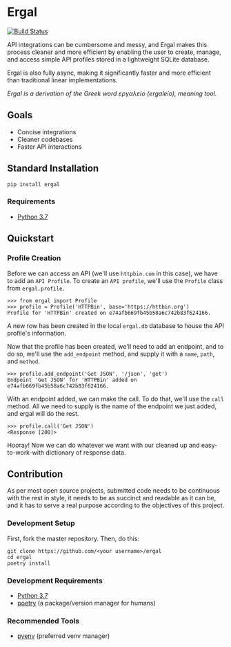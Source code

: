 Ergal
=====
[![Build Status](https://travis-ci.com/elliott-maguire/ergal.svg?branch=master)](https://travis-ci.com/elliott-maguire/ergal)

API integrations can be cumbersome and messy, and Ergal makes this process cleaner and more efficient by enabling the user to create, manage, and access simple API profiles stored in a lightweight SQLite database.

Ergal is also fully async, making it significantly faster and more efficient than traditional linear implementations.

*Ergal is a derivation of the Greek word εργαλείο (ergaleío), meaning tool.*

Goals
-----

- Concise integrations
- Cleaner codebases
- Faster API interactions

Standard Installation
---------------------

    pip install ergal

### Requirements
- [Python 3.7](https://www.python.org/downloads/)

Quickstart
-----------

### Profile Creation
Before we can access an API (we'll use `httpbin.com` in this case), we have to add an `API Profile`. To create an `API profile`, we'll use the `Profile` class from `ergal.profile`.

    >>> from ergal import Profile
    >>> profile = Profile('HTTPBin', base='https://httbin.org')
    Profile for 'HTTPBin' created on e74afb669fb45b58a6c742b83f624166.

A new row has been created in the local `ergal.db` database to house the API profile's information.

Now that the profile has been created, we'll need to add an endpoint, and to do so, we'll use the `add_endpoint` method, and supply it with a `name`, `path`, and `method`.

    >>> profile.add_endpoint('Get JSON', '/json', 'get')
    Endpoint 'Get JSON' for 'HTTPBin' added on e74afb669fb45b58a6c742b83f624166.

With an endpoint added, we can make the call. To do that, we'll use the `call` method. All we need to supply is the name of the endpoint we just added, and ergal will do the rest.

    >>> profile.call('Get JSON')
    <Response [200]>

Hooray! Now we can do whatever we want with our cleaned up and easy-to-work-with dictionary of response data.


Contribution
------------

As per most open source projects, submitted code needs to be continuous with the rest in style, it needs to be as succinct and readable as it can be, and it has to serve a real purpose according to the objectives of this project.

### Development Setup

First, fork the master repository. Then, do this:

    git clone https://github.com/<your username>/ergal
    cd ergal
    poetry install

### Development Requirements
- [Python 3.7](https://www.python.org/downloads/)
- [poetry](https://github.com/sdispater/poetry) (a package/version manager for humans)

### Recommended Tools
- [pyenv](https://github.com/pyenv/pyenv) (preferred venv manager)
